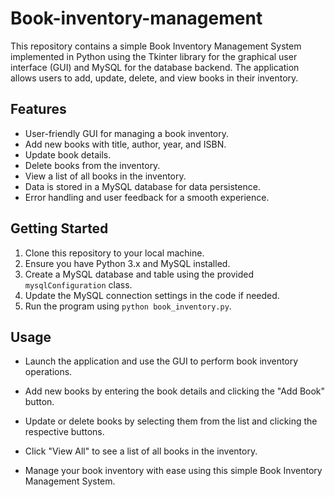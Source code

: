 # Book-inventory-management

This repository contains a simple Book Inventory Management System implemented in Python using the Tkinter library for the graphical user interface (GUI) and MySQL for the database backend. The application allows users to add, update, delete, and view books in their inventory.

## Features

- User-friendly GUI for managing a book inventory.
- Add new books with title, author, year, and ISBN.
- Update book details.
- Delete books from the inventory.
- View a list of all books in the inventory.
- Data is stored in a MySQL database for data persistence.
- Error handling and user feedback for a smooth experience.

## Getting Started
1. Clone this repository to your local machine.
2. Ensure you have Python 3.x and MySQL installed.
3. Create a MySQL database and table using the provided `mysqlConfiguration` class.
4. Update the MySQL connection settings in the code if needed.
5. Run the program using `python book_inventory.py`.

## Usage

- Launch the application and use the GUI to perform book inventory operations.
- Add new books by entering the book details and clicking the "Add Book" button.
- Update or delete books by selecting them from the list and clicking the respective buttons.
- Click "View All" to see a list of all books in the inventory.

- Manage your book inventory with ease using this simple Book Inventory Management System.
